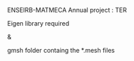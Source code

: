 ENSEIRB-MATMECA
Annual project : TER


Eigen library required

&

gmsh folder containg the *.mesh files
